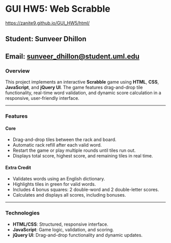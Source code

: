 # GUI HW5: Web Scrabble
https://zanite9.github.io/GUI_HW5/html/

## Student: Sunveer Dhillon  
## Email: sunveer_dhillon@student.uml.edu  

### Overview
This project implements an interactive **Scrabble** game using **HTML**, **CSS**, **JavaScript**, and **jQuery UI**. The game features drag-and-drop tile functionality, real-time word validation, and dynamic score calculation in a responsive, user-friendly interface.

---

### Features

#### Core
- Drag-and-drop tiles between the rack and board.
- Automatic rack refill after each valid word.
- Restart the game or play multiple rounds until tiles run out.
- Displays total score, highest score, and remaining tiles in real time.

#### Extra Credit
- Validates words using an English dictionary.
- Highlights tiles in green for valid words.
- Includes 4 bonus squares: 2 double-word and 2 double-letter scores.
- Calculates and displays all scores, including bonuses.

---

### Technologies
- **HTML/CSS**: Structured, responsive interface.
- **JavaScript**: Game logic, validation, and scoring.
- **jQuery UI**: Drag-and-drop functionality and dynamic updates.
